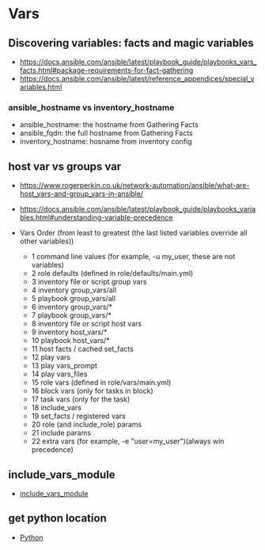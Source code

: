 # Vars

## Discovering variables: facts and magic variables
* <https://docs.ansible.com/ansible/latest/playbook_guide/playbooks_vars_facts.html#package-requirements-for-fact-gathering>
* <https://docs.ansible.com/ansible/latest/reference_appendices/special_variables.html>

### ansible_hostname vs inventory_hostname
* ansible_hostname: the hostname from Gathering Facts
* ansible_fqdn: the full hostname from Gathering Facts
* inventory_hostname: hosname from inventory config

## host var vs groups var
* <https://www.rogerperkin.co.uk/network-automation/ansible/what-are-host_vars-and-group_vars-in-ansible/>
* <https://docs.ansible.com/ansible/latest/playbook_guide/playbooks_variables.html#understanding-variable-precedence> 

* Vars Order (from least to greatest (the last listed variables override all other variables))
  * 1 command line values (for example, -u my_user, these are not variables)
  * 2 role defaults (defined in role/defaults/main.yml) 
  * 3 inventory file or script group vars 
  * 4 inventory group_vars/all 
  * 5 playbook group_vars/all 
  * 6 inventory group_vars/* 
  * 7 playbook group_vars/* 
  * 8 inventory file or script host vars 
  * 9 inventory host_vars/* 
  * 10 playbook host_vars/* 
  * 11 host facts / cached set_facts 
  * 12 play vars
  * 13 play vars_prompt
  * 14 play vars_files
  * 15 role vars (defined in role/vars/main.yml)
  * 16 block vars (only for tasks in block)
  * 17 task vars (only for the task)
  * 18 include_vars
  * 19 set_facts / registered vars
  * 20 role (and include_role) params
  * 21 include params
  * 22 extra vars (for example, -e "user=my_user")(always win precedence)

## include_vars_module
* [include_vars_module](https://docs.ansible.com/ansible/latest/collections/ansible/builtin/include_vars_module.html)

## get python location
* [Python](./python.md)
